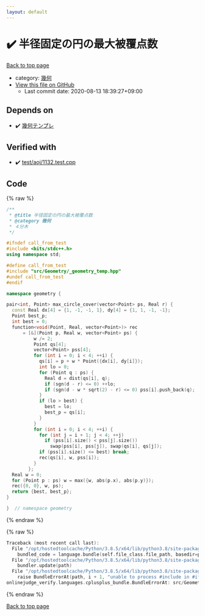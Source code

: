 ```yaml
---
layout: default
---
```


<!-- mathjax config similar to math.stackexchange -->
<script type="text/javascript" async
  src="https://cdnjs.cloudflare.com/ajax/libs/mathjax/2.7.5/MathJax.js?config=TeX-MML-AM_CHTML">
</script>
<script type="text/x-mathjax-config">
  MathJax.Hub.Config({
    TeX: { equationNumbers: { autoNumber: "AMS" }},
    tex2jax: {
      inlineMath: [ ['$','$'] ],
      processEscapes: true
    },
    "HTML-CSS": { matchFontHeight: false },
    displayAlign: "left",
    displayIndent: "2em"
  });
</script>

<script type="text/javascript" src="https://cdnjs.cloudflare.com/ajax/libs/jquery/3.4.1/jquery.min.js"></script>
<script src="https://cdn.jsdelivr.net/npm/jquery-balloon-js@1.1.2/jquery.balloon.min.js" integrity="sha256-ZEYs9VrgAeNuPvs15E39OsyOJaIkXEEt10fzxJ20+2I=" crossorigin="anonymous"></script>
<script type="text/javascript" src="../../../assets/js/copy-button.js"></script>
<link rel="stylesheet" href="../../../assets/css/copy-button.css" />


# :heavy_check_mark: 半径固定の円の最大被覆点数

<a href="../../../index.html">Back to top page</a>

* category: <a href="../../../index.html#8f833136c094b0b1f887309fa147399d">幾何</a>
* <a href="{{ site.github.repository_url }}/blob/master/src/Geometry/max_circle_cover.hpp">View this file on GitHub</a>
    - Last commit date: 2020-08-13 18:39:27+09:00




## Depends on

* :heavy_check_mark: <a href="_geometry_temp.hpp.html">幾何テンプレ</a>


## Verified with

* :heavy_check_mark: <a href="../../../verify/test/aoj/1132.test.cpp.html">test/aoj/1132.test.cpp</a>


## Code

<a id="unbundled"></a>
{% raw %}
```cpp
/**
 * @title 半径固定の円の最大被覆点数
 * @category 幾何
 * ４分木
 */

#ifndef call_from_test
#include <bits/stdc++.h>
using namespace std;

#define call_from_test
#include "src/Geometry/_geometry_temp.hpp"
#undef call_from_test
#endif

namespace geometry {

pair<int, Point> max_circle_cover(vector<Point> ps, Real r) {
  const Real dx[4] = {1, -1, -1, 1}, dy[4] = {1, 1, -1, -1};
  Point best_p;
  int best = 0;
  function<void(Point, Real, vector<Point>)> rec
      = [&](Point p, Real w, vector<Point> ps) {
          w /= 2;
          Point qs[4];
          vector<Point> pss[4];
          for (int i = 0; i < 4; ++i) {
            qs[i] = p + w * Point({dx[i], dy[i]});
            int lo = 0;
            for (Point q : ps) {
              Real d = dist(qs[i], q);
              if (sgn(d - r) <= 0) ++lo;
              if (sgn(d - w * sqrt(2) - r) <= 0) pss[i].push_back(q);
            }
            if (lo > best) {
              best = lo;
              best_p = qs[i];
            }
          }
          for (int i = 0; i < 4; ++i) {
            for (int j = i + 1; j < 4; ++j)
              if (pss[i].size() < pss[j].size())
                swap(pss[i], pss[j]), swap(qs[i], qs[j]);
            if (pss[i].size() <= best) break;
            rec(qs[i], w, pss[i]);
          }
        };
  Real w = 0;
  for (Point p : ps) w = max({w, abs(p.x), abs(p.y)});
  rec({0, 0}, w, ps);
  return {best, best_p};
}

}  // namespace geometry
```
{% endraw %}

<a id="bundled"></a>
{% raw %}
```cpp
Traceback (most recent call last):
  File "/opt/hostedtoolcache/Python/3.8.5/x64/lib/python3.8/site-packages/onlinejudge_verify/docs.py", line 349, in write_contents
    bundled_code = language.bundle(self.file_class.file_path, basedir=pathlib.Path.cwd())
  File "/opt/hostedtoolcache/Python/3.8.5/x64/lib/python3.8/site-packages/onlinejudge_verify/languages/cplusplus.py", line 185, in bundle
    bundler.update(path)
  File "/opt/hostedtoolcache/Python/3.8.5/x64/lib/python3.8/site-packages/onlinejudge_verify/languages/cplusplus_bundle.py", line 306, in update
    raise BundleErrorAt(path, i + 1, "unable to process #include in #if / #ifdef / #ifndef other than include guards")
onlinejudge_verify.languages.cplusplus_bundle.BundleErrorAt: src/Geometry/max_circle_cover.hpp: line 12: unable to process #include in #if / #ifdef / #ifndef other than include guards

```
{% endraw %}

<a href="../../../index.html">Back to top page</a>

